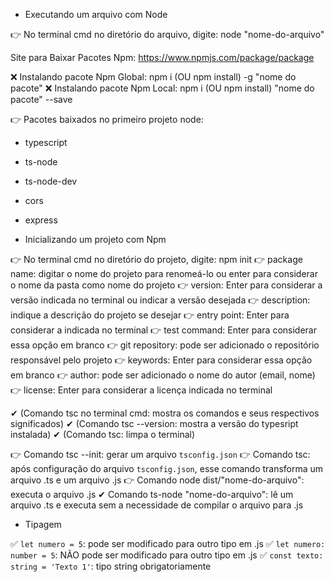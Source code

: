 - Executando um arquivo com Node

👉 No terminal cmd no diretório do arquivo, digite: node "nome-do-arquivo"

Site para Baixar Pacotes Npm: https://www.npmjs.com/package/package

❌ Instalando pacote Npm Global: npm i (OU npm install) -g "nome do pacote"
❌ Instalando pacote Npm Local: npm i (OU npm install) "nome do pacote" --save

👉 Pacotes baixados no primeiro projeto node:

- typescript
- ts-node
- ts-node-dev
- cors
- express

- Inicializando um projeto com Npm 

👉 No terminal cmd no diretório do projeto, digite: npm init
👉 package name: digitar o nome do projeto para renomeá-lo ou enter para considerar o nome da pasta como nome do projeto
👉 version: Enter para considerar a versão indicada no terminal ou indicar a versão desejada
👉 description: indique a descrição do projeto se desejar
👉 entry point: Enter para considerar a indicada no terminal
👉 test command: Enter para considerar essa opção em branco
👉 git repository: pode ser adicionado o repositório responsável pelo projeto
👉 keywords: Enter para considerar essa opção em branco 
👉 author: pode ser adicionado o nome do autor (email, nome)
👉 license: Enter para considerar a licença indicada no terminal

✔ (Comando tsc no terminal cmd: mostra os comandos e seus respectivos significados)
✔ (Comando tsc --version: mostra a versão do typesript instalada)
✔ (Comando tsc: limpa o terminal)

👉 Comando tsc --init:  gerar um arquivo ```tsconfig.json```
👉 Comando tsc: após configuração do arquivo ```tsconfig.json```, esse comando transforma um arquivo .ts e um arquivo .js
👉 Comando node dist/"nome-do-arquivo": executa o arquivo .js
✔ Comando ts-node "nome-do-arquivo": lê um arquivo .ts e executa sem a necessidade de compilar o arquivo para .js

- Tipagem

✅ ```let numero = 5```: pode ser modificado para outro tipo em .js
✅ ```let numero: number = 5```: NÃO pode ser modificado para outro tipo em .js
✅ ```const texto: string = 'Texto 1'```: tipo string obrigatoriamente

